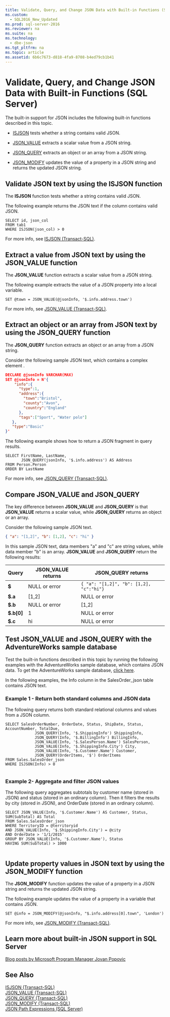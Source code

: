 ```yaml
---
title: Validate, Query, and Change JSON Data with Built-in Functions (SQL Server)
ms.custom: 
  - SQL2016_New_Updated
ms.prod: sql-server-2016
ms.reviewer: na
ms.suite: na
ms.technology: 
  - dbe-json
ms.tgt_pltfrm: na
ms.topic: article
ms.assetid: 6b6c7673-d818-4fa9-8708-b4ed79cb1b41
---
```

# Validate, Query, and Change JSON Data with Built-in Functions (SQL Server)
  The built\-in support for JSON includes the following built\-in functions described in this topic.  
  
-   [ISJSON](#ISJSON) tests whether a string contains valid JSON.  
  
-   [JSON\_VALUE](#VALUE) extracts a scalar value from a JSON string.  
  
-   [JSON\_QUERY](#QUERY) extracts an object or an array from a JSON string.  
  
-   [JSON\_MODIFY](#MODIFY) updates the value of a property in a JSON string and returns the updated JSON string.  
  
##  <a name="ISJSON"></a> Validate JSON text by using the ISJSON function  
 The **ISJSON** function tests whether a string contains valid JSON.  
  
 The following example returns the JSON text if the column contains valid JSON.  
  
```tsql  
SELECT id, json_col  
FROM tab1  
WHERE ISJSON(json_col) > 0  
```  
  
 For more info, see [ISJSON &#40;Transact-SQL&#41;](../Topic/ISJSON%20\(Transact-SQL\).md).  
  
##  <a name="VALUE"></a> Extract a value from JSON text by using the JSON\_VALUE function  
 The **JSON\_VALUE** function extracts a scalar value from a JSON string.  
  
 The following example extracts the value of a JSON property into a local variable.  
  
```tsql  
SET @town = JSON_VALUE(@jsonInfo, '$.info.address.town')  
```  
  
 For more info, see [JSON_VALUE &#40;Transact-SQL&#41;](../Topic/JSON_VALUE%20\(Transact-SQL\).md).  
  
##  <a name="QUERY"></a> Extract an object or an array from JSON text by using the JSON\_QUERY function  
 The **JSON\_QUERY** function extracts an object or an array from a JSON string.  
  
 Consider the following sample JSON text, which contains a complex element .  
  
```json  
DECLARE @jsonInfo VARCHAR(MAX)  
SET @jsonInfo = N'{  
    "info":{    
      "type":1,  
      "address":{    
        "town":"Bristol",  
        "county":"Avon",  
        "country":"England"  
      },  
      "tags":["Sport", "Water polo"]  
   },  
   "type":"Basic"  
}'  
```  
  
 The following example shows how to return a JSON fragment in query results.  
  
```tsql  
SELECT FirstName, LastName,   
       JSON_QUERY(jsonInfo, '$.info.address') AS Address  
FROM Person.Person  
ORDER BY LastName  
```  
  
 For more info, see [JSON_QUERY &#40;Transact-SQL&#41;](../Topic/JSON_QUERY%20\(Transact-SQL\).md).  
  
##  <a name="JSONCompare"></a> Compare JSON\_VALUE and JSON\_QUERY  
 The key difference between **JSON\_VALUE** and **JSON\_QUERY** is that **JSON\_VALUE** returns a scalar value, while **JSON\_QUERY** returns an object or an array.  
  
 Consider the following sample JSON text.  
  
```json  
{ "a": "[1,2]", "b": [1,2], "c": "hi" }  
```  
  
 In this sample JSON text, data members "a" and "c" are string values, while data member "b" is an array. **JSON\_VALUE** and **JSON\_QUERY** return the following results:  
  
|Query|**JSON\_VALUE** returns|**JSON\_QUERY** returns|  
|-----------|-----------------------------|-----------------------------|  
|**$**|NULL or error|`{ "a": "[1,2]", "b": [1,2], "c":"hi"}`|  
|**$.a**|\[1,2\]|NULL or error|  
|**$.b**|NULL or error|\[1,2\]|  
|**$.b\[0\]**|1|NULL or error|  
|**$.c**|hi|NULL or error|  
  
## Test JSON\_VALUE and JSON\_QUERY with the AdventureWorks sample database  
 Test the built\-in functions described in this topic by running the following examples with the AdventureWorks sample database, which contains JSON data. To get the AdventureWorks sample database, [click here](http://www.microsoft.com/en-us/download/details.aspx?id=49502).  
  
 In the following examples, the  Info column in the SalesOrder\_json table contains JSON text.  
  
### Example 1 \- Return both standard columns and JSON data  
 The following query returns both standard relational columns and values from a JSON column.  
  
```tsql  
SELECT SalesOrderNumber, OrderDate, Status, ShipDate, Status, AccountNumber, TotalDue,  
             JSON_QUERY(Info, '$.ShippingInfo') ShippingInfo,  
             JSON_QUERY(Info, '$.BillingInfo') BillingInfo,  
             JSON_VALUE(Info, '$.SalesPerson.Name') SalesPerson,  
             JSON_VALUE(Info, '$.ShippingInfo.City') City,  
             JSON_VALUE(Info, '$.Customer.Name') Customer,  
             JSON_QUERY(OrderItems, '$') OrderItems  
FROM Sales.SalesOrder_json  
WHERE ISJSON(Info) > 0  
  
```  
  
### Example 2\- Aggregate and filter JSON values  
 The following query aggregates subtotals by customer name \(stored in JSON\) and status \(stored in an ordinary column\). Then it filters the results by city \(stored in JSON\), and OrderDate \(stored in an ordinary column\).  
  
```tsql  
SELECT JSON_VALUE(Info, '$.Customer.Name') AS Customer, Status, SUM(SubTotal) AS Total  
FROM Sales.SalesOrder_json  
WHERE TerritoryID = @territoryid  
AND JSON_VALUE(Info, '$.ShippingInfo.City') = @city  
AND OrderDate > '1/1/2015'  
GROUP BY JSON_VALUE(Info, '$.Customer.Name'), Status  
HAVING SUM(SubTotal) > 1000  
  
```  
  
##  <a name="MODIFY"></a> Update property values in JSON text by using the JSON\_MODIFY function  
 The **JSON\_MODIFY**  function updates the value of a property in a JSON string and returns the updated JSON string.  
  
 The following example updates the value of a property in a variable that contains JSON.  
  
```tsql  
SET @info = JSON_MODIFY(@jsonInfo, "$.info.address[0].town", 'London')  
```  
  
 For more info, see [JSON_MODIFY &#40;Transact-SQL&#41;](../Topic/JSON_MODIFY%20\(Transact-SQL\).md).  
  
## Learn more about built\-in JSON support in SQL Server  
 [Blog posts by Microsoft Program Manager Jovan Popovic](http://blogs.msdn.com/b/sqlserverstorageengine/archive/tags/json/)  
  
## See Also  
 [ISJSON &#40;Transact-SQL&#41;](../Topic/ISJSON%20\(Transact-SQL\).md)   
 [JSON_VALUE &#40;Transact-SQL&#41;](../Topic/JSON_VALUE%20\(Transact-SQL\).md)   
 [JSON_QUERY &#40;Transact-SQL&#41;](../Topic/JSON_QUERY%20\(Transact-SQL\).md)   
 [JSON_MODIFY &#40;Transact-SQL&#41;](../Topic/JSON_MODIFY%20\(Transact-SQL\).md)   
 [JSON Path Expressions &#40;SQL Server&#41;](../../Topics/TopicNameNotContainA/JSON-Path-Expressions--SQL-Server-.md)  
  
  